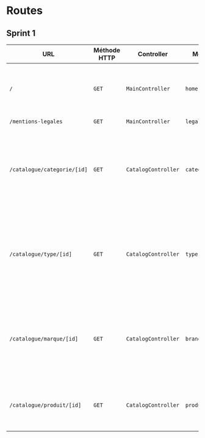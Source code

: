 # Routes

## Sprint 1

| URL | Méthode HTTP | Controller | Méthode | Identifiant | Titre de la page | Contenu | Commentaire |
|--|--|--|--|--|--|--|--|
| `/` | `GET` | `MainController` | `home` | `home` | `Dans les Shoe` | `Page d'accueil avec mise en avant de 5 catégories` | `les catégories à mettre en avant seront paramétrables dans le backoffice (sprint 2)` |
| `/mentions-legales` | `GET` | `MainController` | `legalMentions` | `legal-mentions` | `Mentions Légales` |  |  |
| `/catalogue/categorie/[id]` | `GET` | `CatalogController` | `category` | `catalog-category` | `Catalogue + nom de la catégorie` | `Une liste de produits triée sur la catégorie [id]` | `[id] sera un entier non-signé correspondant à l'identifiant unique de la catégorie sur laquelle on souhaite filtrer la liste de produits` |
| `/catalogue/type/[id]` | `GET` | `CatalogController` | `type` | `catalog-type` | `Catalogue + nom du type` | `Une liste de produits triée sur le type [id]` | `[id] sera un entier non-signé correspondant à l'identifiant unique du type de produit sur lequel on souhaite filtrer la liste de produits` |
| `/catalogue/marque/[id]` | `GET` | `CatalogController` | `brand` | `catalog-brand` | `Catalogue + nom de la marque` | `Une liste de produits triée sur la marque [id]` | `[id] sera un entier non-signé correspondant à l'identifiant unique d'une marque sur laquelle on souhaite filtrer la liste de produits` |
| `/catalogue/produit/[id]` | `GET` | `CatalogController` | `product` | `catalog-product` | `Catalogue + nom du produit` | `Page produit [id]` | `[id] sera un entier non-signé correspondant à l'identifiant unique du produit` |

